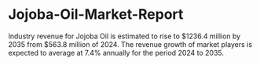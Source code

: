 # Jojoba-Oil-Market-Report
Industry revenue for Jojoba Oil is estimated to rise to $1236.4 million by 2035 from $563.8 million of 2024. The revenue growth of market players is expected to average at 7.4% annually for the period 2024 to 2035.
